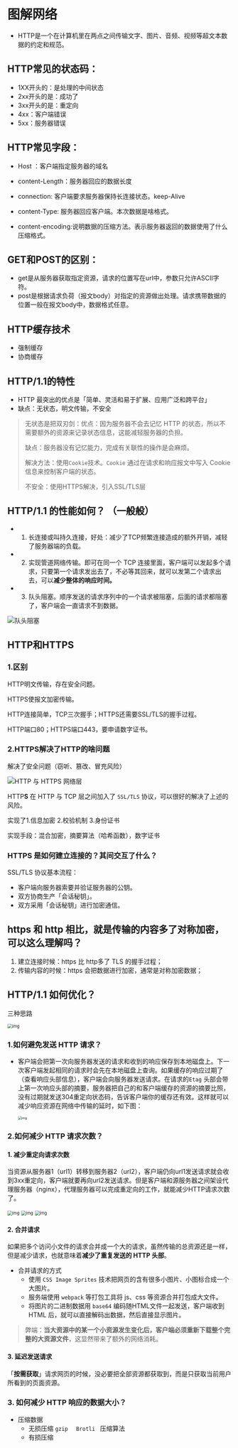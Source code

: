 # 图解网络

- HTTP是一个在计算机里在两点之间传输文字、图片、音频、视频等超文本数据的约定和规范。

## HTTP常见的状态码：

- 1XX开头的：是处理的中间状态
- 2xx开头的是：成功了
- 3xx开头的是：重定向
- 4xx：客户端错误
- 5xx：服务器错误

## HTTP常见字段：

- Host ：客户端指定服务器的域名
- content-Length：服务器回应的数据长度
- connection: 客户端要求服务器保持长连接状态。keep-Alive

- content-Type: 服务器回应客户端。本次数据是啥格式。
- content-encoding:说明数据的压缩方法。表示服务器返回的数据使用了什么压缩格式。

## GET和POST的区别：

- get是从服务器获取指定资源，请求的位置写在url中，参数只允许ASCII字符。
- post是根据请求负荷（报文body）对指定的资源做出处理。请求携带数据的位置一般在报文body中，数据格式任意。

## HTTP缓存技术

- 强制缓存
- 协商缓存

## HTTP/1.1的特性

- HTTP 最突出的优点是「简单、灵活和易于扩展、应用广泛和跨平台」
- 缺点：无状态，明文传输，不安全

> 无状态是把双刃剑：优点：因为服务器不会去记忆 HTTP 的状态，所以不需要额外的资源来记录状态信息，这能减轻服务器的负担。
>
> 缺点：服务器没有记忆能力，完成有关联性的操作是会麻烦。
>
> 解决方法：使用`Cookie`技术。`Cookie` 通过在请求和响应报文中写入 Cookie 信息来控制客户端的状态。
>
> 不安全：使用HTTPS解决，引入SSL/TLS层

## HTTP/1.1 的性能如何？ （一般般）

- 1. 长连接或叫持久连接，好处：减少了TCP频繁连接造成的额外开销，减轻了服务器端的负载。
- 2. 实现管道网络传输。即可在同一个 TCP 连接里面，客户端可以发起多个请求，只要第一个请求发出去了，不必等其回来，就可以发第二个请求出去，可以**减少整体的响应时间。**

- 3. 队头阻塞。顺序发送的请求序列中的一个请求被阻塞，后面的请求都阻塞了，客户端会一直请求不到数据。

![队头阻塞](https://cdn.xiaolincoding.com/gh/xiaolincoder/ImageHost/%E8%AE%A1%E7%AE%97%E6%9C%BA%E7%BD%91%E7%BB%9C/HTTP/18-%E9%98%9F%E5%A4%B4%E9%98%BB%E5%A1%9E.png)

## HTTP和HTTPS

### 1.区别

HTTP明文传输，存在安全问题。

HTTPS使报文加密传输。

HTTP连接简单，TCP三次握手；HTTPS还需要SSL/TLS的握手过程。

HTTP端口80；HTTPS端口443，要申请数字证书。

### 2.HTTPS解决了HTTP的啥问题

解决了安全问题（窃听、篡改、冒充风险）

![HTTP 与 HTTPS 网络层](https://cdn.xiaolincoding.com/gh/xiaolincoder/ImageHost/%E8%AE%A1%E7%AE%97%E6%9C%BA%E7%BD%91%E7%BB%9C/HTTP/19-HTTPS%E4%B8%8EHTTP.png)

HTTP**S** 在 HTTP 与 TCP 层之间加入了 `SSL/TLS` 协议，可以很好的解决了上述的风险。

实现了1.信息加密 2.校验机制 3.身份证书

实现手段：混合加密，摘要算法（哈希函数），数字证书

### HTTPS 是如何建立连接的？其间交互了什么？

SSL/TLS 协议基本流程：

- 客户端向服务器索要并验证服务器的公钥。
- 双方协商生产「会话秘钥」。
- 双方采用「会话秘钥」进行加密通信。

## https 和 http 相比，就是传输的内容多了对称加密，可以这么理解吗？

1. 建立连接时候：https 比 http多了 TLS 的握手过程；
2. 传输内容的时候：https 会把数据进行加密，通常是对称加密数据；

## HTTP/1.1 如何优化？

三种思路

<img src="https://cdn.xiaolincoding.com/gh/xiaolincoder/ImageHost4@main/%E7%BD%91%E7%BB%9C/http1.1%E4%BC%98%E5%8C%96/%E4%BC%98%E5%8C%96http1.1%E6%8F%90%E7%BA%B2.png" alt="img" style="zoom:67%;" />

###  1.如何避免发送 HTTP 请求？

- 客户端会把第一次向服务器发送的请求和收到的响应保存到本地磁盘上。下一次客户端发起相同的请求时会先在本地磁盘上查询。如果缓存的响应过期了（查看响应头部信息），客户端会向服务器发送请求。在请求的`Etag` 头部会带上第一次响应头部的摘要，服务器把自己的和客户端缓存的资源的摘要比照，没有过期就发送304重定向状态码，告诉客户端你的缓存还有效。这样就可以减少响应资源在网络中传输的延时，如下图：

  <img src="https://cdn.xiaolincoding.com/gh/xiaolincoder/ImageHost4@main/%E7%BD%91%E7%BB%9C/http1.1%E4%BC%98%E5%8C%96/%E7%BC%93%E5%AD%98etag.png" alt="img" style="zoom: 50%;" />

### 2.如何减少 HTTP 请求次数？

#### 1. 减少重定向请求次数

当资源从服务器1（url1）转移到服务器2（url2），客户端仍向url1发送请求就会收到3xx重定向，客户端就要再向url2发送请求。但是客户端和源服务器之间架设代理服务器（nginx），代理服务器可以完成重定向的工作，就能减少HTTP请求次数了。



<img src="https://cdn.xiaolincoding.com/gh/xiaolincoder/ImageHost4@main/%E7%BD%91%E7%BB%9C/http1.1%E4%BC%98%E5%8C%96/%E5%AE%A2%E6%88%B7%E7%AB%AF%E9%87%8D%E5%AE%9A%E5%90%91.png" alt="img" style="zoom:67%;" />

<img src="https://cdn.xiaolincoding.com/gh/xiaolincoder/ImageHost4@main/%E7%BD%91%E7%BB%9C/http1.1%E4%BC%98%E5%8C%96/%E4%BB%A3%E7%90%86%E6%9C%8D%E5%8A%A1%E5%99%A8%E9%87%8D%E5%AE%9A%E5%90%91.png" alt="img" style="zoom: 67%;" />

<img src="https://cdn.xiaolincoding.com/gh/xiaolincoder/ImageHost4@main/%E7%BD%91%E7%BB%9C/http1.1%E4%BC%98%E5%8C%96/%E4%BB%A3%E7%90%86%E6%9C%8D%E5%8A%A1%E5%99%A8%E9%87%8D%E5%AE%9A%E5%90%912.png" alt="img" style="zoom:67%;" />

#### 2. 合并请求

如果把多个访问小文件的请求合并成一个大的请求，虽然传输的总资源还是一样，但是减少请求，也就意味着**减少了重复发送的 HTTP 头部**。

- 合并请求的方式
  - 使用 `CSS Image Sprites` 技术把网页的含有很多小图片、小图标合成一个大图片。
  - 服务端使用 `webpack` 等打包工具将 js、css 等资源合并打包成大文件。
  - 将图片的二进制数据用 `base64` 编码随HTML文件一起发送，客户端收到 HTML 后，就可以直接解码出数据，然后直接显示图片。

> 弊端：**当大资源中的某一个小资源发生变化后，客户端必须重新下载整个完整的大资源文件**，这显然带来了额外的网络消耗。

#### 3.  延迟发送请求

「**按需获取**」请求网页的时候，没必要把全部资源都获取到，而是只获取当前用户所看到的页面资源。

### 3. 如何减少 HTTP 响应的数据大小？

- 压缩数据
  - 无损压缩 `gzip  ` `Brotli ` 压缩算法
  - 有损压缩

